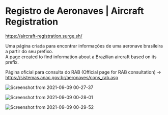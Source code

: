 # Registro de Aeronaves | Aircraft Registration 
https://aircraft-registration.surge.sh/

Uma página criada para encontrar informações de uma aeronave brasileira a partir do seu prefixo.<br>
A page created to find information about a Brazilian aircraft based on its prefix.

Página oficial para consulta do RAB (Official page for RAB consultation) -> https://sistemas.anac.gov.br/aeronaves/cons_rab.asp <br>

![Screenshot from 2021-09-09 00-27-37](https://user-images.githubusercontent.com/19731966/132617850-72b2e86c-ba6c-42ab-92c8-37211ab90f06.png)

![Screenshot from 2021-09-09 00-28-01](https://user-images.githubusercontent.com/19731966/132617853-b5f36690-6e34-4aca-b7e8-8a26c916ee62.png)

![Screenshot from 2021-09-09 00-29-52](https://user-images.githubusercontent.com/19731966/132617856-0a5a2a1e-9ace-4940-8415-71e45e9d022f.png)




